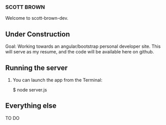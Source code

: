 ### SCOTT BROWN

Welcome to scott-brown-dev.

## Under Construction

Goal:  Working towards an angular/bootstrap personal developer site.  This will serve as my resume, and the code will be available here on github.

## Running the server

1) You can launch the app from the Terminal:

    $ node server.js

## Everything else

TO DO
